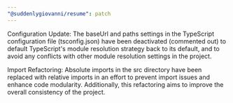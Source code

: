 ```yaml
---
"@suddenlygiovanni/resume": patch
---
```


Configuration Update:
The baseUrl and paths settings in the TypeScript configuration file (tsconfig.json) have been
deactivated (commented out) to default TypeScript's module resolution strategy back to its default,
and to avoid any conflicts with other module resolution settings in the project.

Import Refactoring:
Absolute imports in the src directory have been replaced with relative imports in an effort to
prevent import issues and enhance code modularity.
Additionally, this refactoring aims to improve the overall consistency of the project.
